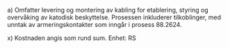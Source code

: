 a) Omfatter levering og montering av kabling for etablering, styring og overvåking av katodisk beskyttelse. Prosessen inkluderer tilkoblinger, med unntak av armeringskontakter som inngår i prosess 88.2624.

x) Kostnaden angis som rund sum. Enhet: RS

